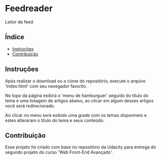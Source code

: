 # Feedreader

Leitor de feed

## Índice

- [Instruções](#instrucoes)
- [Contribuição](#contribuicao)

## Instruções

Após realizar o download ou o clone do repositório, execute o arquivo 'index.html' com seu navegador favorito.

No topo da página exibirá o 'menu de hamburguer' seguido do título do tema e uma listagem de artigos abaixo, ao clicar em algum desses artigos você será redirecionado.

Ao clicar no menu será exibido uma grade com os temas disponíveis e estes alteraram o título do tema e seus conteúdo.

## Contribuição

Esse projeto foi criado com base no repositório da Udacity para entrega do segundo projeto do curso 'Web Front-End Avançado'.
